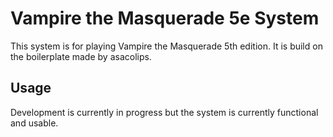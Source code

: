 # Vampire the Masquerade 5e System

This system is for playing Vampire the Masquerade 5th edition. It is build on the boilerplate made by asacolips.

## Usage

Development is currently in progress but the system is currently functional and usable.